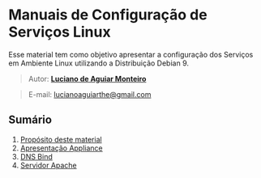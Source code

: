 # Manuais de Configuração de Serviços Linux

Esse material tem como objetivo apresentar a configuração dos Serviços em Ambiente Linux utilizando a Distribuição Debian 9.

> Autor: **[Luciano de Aguiar Monteiro](https://github.com/lucianoaguiarthe)**

> E-mail: lucianoaguiarthe@gmail.com

## Sumário

1. [Propósito deste material](manuscript/proposito.md)
1. [Apresentação Appliance](manuscript/appliance.md)
1. [DNS Bind](manuscript/dns.md)
1. [Servidor Apache](manuscript/apache.md)